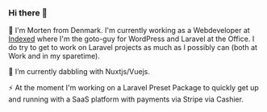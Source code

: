 ### Hi there 👋

🔭  I'm Morten from Denmark. I'm currently working as a Webdeveloper at [Indexed](https://www.indexed.dk/) where I'm the goto-guy for WordPress and Laravel at the Office. I do try to get to work on Laravel projects as much as I possibly can (both at Work and in my sparetime).

🌱 I’m currently dabbling with Nuxtjs/Vuejs.

⚡ At the moment I'm working on a Laravel Preset Package to quickly get up and running with a SaaS platform with payments via Stripe via Cashier.

<!--
**mortenebak/mortenebak** is a ✨ _special_ ✨ repository because its `README.md` (this file) appears on your GitHub profile.

Here are some ideas to get you started:

- 🔭 I’m currently working on ...
- 🌱 I’m currently learning ...
- 👯 I’m looking to collaborate on ...
- 🤔 I’m looking for help with ...
- 💬 Ask me about ...
- 📫 How to reach me: ...
- 😄 Pronouns: ...
- ⚡ Fun fact: ...
-->
